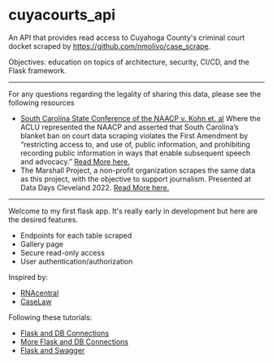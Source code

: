 # cuyacourts_api
An API that provides read access to Cuyahoga County's criminal court docket scraped by https://github.com/nmolivo/case_scrape.


Objectives: education on topics of architecture, security, CI/CD, and the Flask framework. 

***

For any questions regarding the legality of sharing this data, please see the following resources
-  [South Carolina State Conference of the NAACP v. Kohn et. al](https://unicourt.com/case/pc-db5-south-carolina-state-conference-of-the-naacp-v-kohn-et-al-1168729) Where the ACLU represented the NAACP and asserted that South Carolina’s blanket ban on court data scraping violates the First Amendment by “restricting access to, and use of, public information, and prohibiting recording public information in ways that enable subsequent speech and advocacy.” [Read More here.](https://unicourt.com/blog/naacp-v-kohn/)
- The Marshall Project, a non-profit organization scrapes the same data as this project, with the objective to support journalism. Presented at Data Days Cleveland 2022. [Read More here.](https://www.themarshallproject.org/2022/01/07/why-we-re-investigating-the-cuyahoga-county-court-system)

***

Welcome to my first flask app. It's really early in development but here are the desired features.

- Endpoints for each table scraped
- Gallery page
- Secure read-only access 
- User authentication/authorization

Inspired by: 
- [RNAcentral](https://rnacentral.org/help/public-database)
- [CaseLaw](https://case.law/)

Following these tutorials:
- [Flask and DB Connections](https://flask.palletsprojects.com/en/0.12.x/tutorial/dbcon/)
- [More Flask and DB Connections](https://www.geeksforgeeks.org/connect-flask-to-a-database-with-flask-sqlalchemy/)
- [Flask and Swagger]()
